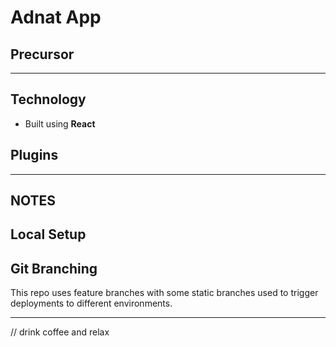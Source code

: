 # Adnat App

## Precursor

---

## Technology

* Built using **React**

## Plugins

---

## NOTES

## Local Setup

## Git Branching
This repo uses feature branches with some static branches used to trigger deployments to different environments.

---

// drink coffee and relax

